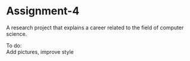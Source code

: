 # Assignment-4
A research project that explains a career related to the field of computer science.

To do: <br>
Add pictures, improve style

